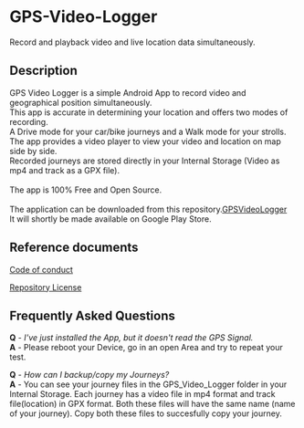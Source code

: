 # GPS-Video-Logger
Record and playback video and live location data simultaneously.

## Description

GPS Video Logger is a simple Android App to record video and geographical position simultaneously.<br>
This app is accurate in determining your location and offers two modes of recording.<br>
A Drive mode for your car/bike journeys and a Walk mode for your strolls.<br>
The app provides a video player to view your video and location on map side by side.<br>
Recorded journeys are stored directly in your Internal Storage (Video as mp4 and track as a GPX file).<br>
<br>
The app is 100% Free and Open Source.<br>
<br>
The application can be downloaded from this repository.[GPSVideoLogger](https://play.google.com/store/apps/details?id=eu.basicairdata.graziano.gpslogger)<br>
It will shortly be made available on Google Play Store.


## Reference documents

[Code of conduct](CODE_OF_CONDUCT.md)

[Repository License](LICENSE)

## Frequently Asked Questions
<b>Q</b> - <i>I've just installed the App, but it doesn't read the GPS Signal.</i><br>
<b>A</b> - Please reboot your Device, go in an open Area and try to repeat your test.

<b>Q</b> - <i>How can I backup/copy my Journeys?</i><br>
<b>A</b> - You can see your journey files in the GPS_Video_Logger folder in your Internal Storage. Each journey has a video file in mp4 format and track file(location) in GPX format. Both these files will have the same name (name of your journey). Copy both these files to succesfully copy your journey.

